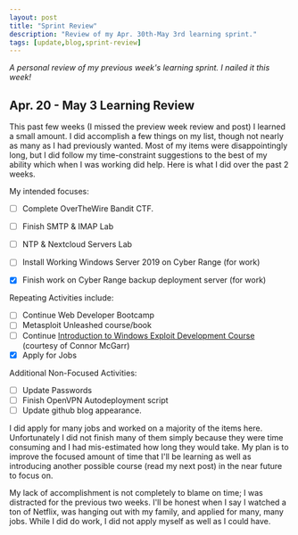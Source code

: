 ```yaml
---
layout: post
title: "Sprint Review"
description: "Review of my Apr. 30th-May 3rd learning sprint."
tags: [update,blog,sprint-review]
---
```

_A personal review of my previous week's learning sprint. I nailed it this week!_

## Apr. 20 - May 3 Learning Review

This past few weeks (I missed the preview week review and post) I learned a small amount. I did accomplish a few things on my list, though not nearly as many as I had previously wanted. Most of my items were disappointingly long, but I did follow my time-constraint suggestions to the best of my ability which when I was working did help. Here is what I did over the past 2 weeks.

My intended focuses:

- [ ] Complete OverTheWire Bandit CTF.
- [ ] Finish SMTP & IMAP Lab
- [ ] NTP & Nextcloud Servers Lab
- [ ] Install Working Windows Server 2019 on Cyber Range (for work)
- [X] Finish work on Cyber Range backup deployment server (for work)


Repeating Activities include:

- [ ]  Continue Web Developer Bootcamp
- [ ]  Metasploit Unleashed course/book
- [ ]  Continue [Introduction to Windows Exploit Development Course](https://github.com/connormcgarr/An-Intro-2-Win-ED) (courtesy of Connor McGarr)
- [X]  Apply for Jobs

Additional Non-Focused Activities:

- [ ]  Update Passwords
- [ ]  Finish OpenVPN Autodeployment script
- [ ]  Update github blog appearance. 

I did apply for many jobs and worked on a majority of the items here. Unfortunately I did not finish many of them simply because they were time consuming and I had mis-estimated how long they would take. My plan is to improve the focused amount of time that I'll be learning as well as introducing another possible course (read my next post) in the near future to focus on. 

My lack of accomplishment is not completely to blame on time; I was distracted for the previous two weeks. I'll be honest when I say I watched a ton of Netflix, was hanging out with my family, and applied for many, many jobs. While I did do work, I did not apply myself as well as I could have. 